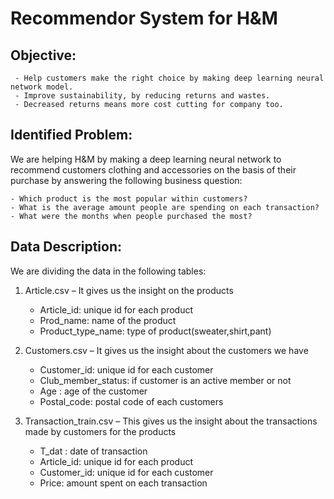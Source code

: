 # Recommendor System for H&M

## Objective:
     - Help customers make the right choice by making deep learning neural network model.
     - Improve sustainability, by reducing returns and wastes.
     - Decreased returns means more cost cutting for company too.
              
## Identified Problem:
We are helping H&M by making a deep learning neural network to recommend customers clothing and accessories on the basis of their purchase
by answering the following business question:

    - Which product is the most popular within customers?
    - What is the average amount people are spending on each transaction?
    - What were the months when people purchased the most?

## Data Description: 
We are dividing the data in the following tables:

1. Article.csv – It gives us the insight on the products
   * Article_id: unique id for each product
   * Prod_name: name of the product
   * Product_type_name: type of product(sweater,shirt,pant)

2. Customers.csv – It gives us the insight about the customers we have 
   * Customer_id: unique id for each customer
   * Club_member_status: if customer is an active member or not
   * Age : age of the customer
   * Postal_code: postal code of each customers
   
3. Transaction_train.csv – This gives us the insight about the transactions made by customers for the products
   * T_dat : date of transaction
   * Article_id: unique id for each product
   * Customer_id: unique id for each customer
   * Price: amount spent on each transaction





